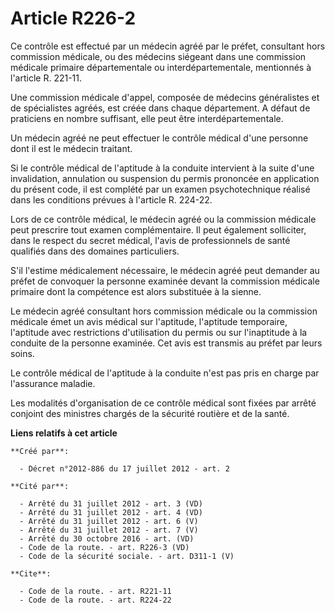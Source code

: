 # Article R226-2

Ce contrôle est effectué par un médecin agréé par le préfet, consultant hors commission médicale, ou des médecins siégeant
dans une commission médicale primaire départementale ou interdépartementale, mentionnés à l'article R. 221-11. 

Une commission médicale d'appel, composée de médecins généralistes et de spécialistes agréés, est créée dans chaque
département. A défaut de praticiens en nombre suffisant, elle peut être interdépartementale. 

Un médecin agréé ne peut effectuer le contrôle médical d'une personne dont il est le médecin traitant. 

Si le contrôle médical de l'aptitude à la conduite intervient à la suite d'une invalidation, annulation ou suspension du
permis prononcée en application du présent code, il est complété par un examen psychotechnique réalisé dans les conditions
prévues à l'article R. 224-22. 

Lors de ce contrôle médical, le médecin agréé ou la commission médicale peut prescrire tout examen complémentaire. Il peut
également solliciter, dans le respect du secret médical, l'avis de professionnels de santé qualifiés dans des domaines
particuliers. 

S'il l'estime médicalement nécessaire, le médecin agréé peut demander au préfet de convoquer la personne examinée devant la
commission médicale primaire dont la compétence est alors substituée à la sienne. 

Le médecin agréé consultant hors commission médicale ou la commission médicale émet un avis médical sur l'aptitude,
l'aptitude temporaire, l'aptitude avec restrictions d'utilisation du permis ou sur l'inaptitude à la conduite de la personne
examinée. Cet avis est transmis au préfet par leurs soins. 

Le contrôle médical de l'aptitude à la conduite n'est pas pris en charge par l'assurance maladie. 

Les modalités d'organisation de ce contrôle médical sont fixées par arrêté conjoint des ministres chargés de la sécurité
routière et de la santé.

**Liens relatifs à cet article**

	**Créé par**:

	  - Décret n°2012-886 du 17 juillet 2012 - art. 2

	**Cité par**:

	  - Arrêté du 31 juillet 2012 - art. 3 (VD)
	  - Arrêté du 31 juillet 2012 - art. 4 (VD)
	  - Arrêté du 31 juillet 2012 - art. 6 (V)
	  - Arrêté du 31 juillet 2012 - art. 7 (V)
	  - Arrêté du 30 octobre 2016 - art. (VD)
	  - Code de la route. - art. R226-3 (VD)
	  - Code de la sécurité sociale. - art. D311-1 (V)

	**Cite**:

	  - Code de la route. - art. R221-11
	  - Code de la route. - art. R224-22
